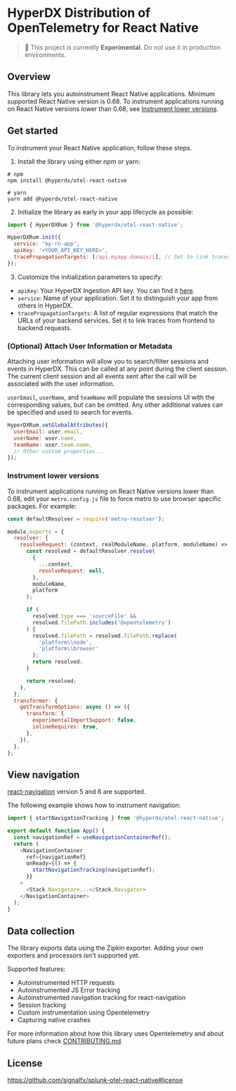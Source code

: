 # HyperDX Distribution of OpenTelemetry for React Native

> :construction: This project is currently **Experimental**. Do not use it in production environments.

## Overview

This library lets you autoinstrument React Native applications. Minimum supported React Native version is 0.68.
To instrument applications running on React Native versions lower than 0.68, see [Instrument lower versions](#instrument-lower-versions).

## Get started

To instrument your React Native application, follow these steps.

1. Install the library using either npm or yarn:

```
# npm
npm install @hyperdx/otel-react-native

# yarn
yarn add @hyperdx/otel-react-native
```

2. Initialize the library as early in your app lifecycle as possible:

```js
import { HyperDXRum } from '@hyperdx/otel-react-native';

HyperDXRum.init({
  service: 'my-rn-app',
  apiKey: '<YOUR_API_KEY_HERE>',
  tracePropagationTargets: [/api.myapp.domain/i], // Set to link traces from frontend to backend requests
});
```

3. Customize the initialization parameters to specify:

- `apiKey`: Your HyperDX Ingestion API key. You can find it [here](https://www.hyperdx.io/team).
- `service`: Name of your application. Set it to distinguish your app from others in HyperDX.
- `tracePropagationTargets`: A list of regular expressions that match the URLs of your backend services. Set it to link traces from frontend to backend requests.

### (Optional) Attach User Information or Metadata

Attaching user information will allow you to search/filter sessions and events in HyperDX. This can be called at any point during the client session. The current client session and all events sent after the call will be associated with the user information.

`userEmail`, `userName`, and `teamName` will populate the sessions UI with the corresponding values, but can be omitted. Any other additional values can be specified and used to search for events.

```js
HyperDXRum.setGlobalAttributes({
  userEmail: user.email,
  userName: user.name,
  teamName: user.team.name,
  // Other custom properties...
});
```

### Instrument lower versions

To instrument applications running on React Native versions lower than 0.68, edit your `metro.config.js` file to force metro to use browser specific packages. For example:

```js
const defaultResolver = require('metro-resolver');

module.exports = {
  resolver: {
    resolveRequest: (context, realModuleName, platform, moduleName) => {
      const resolved = defaultResolver.resolve(
        {
          ...context,
          resolveRequest: null,
        },
        moduleName,
        platform
      );

      if (
        resolved.type === 'sourceFile' &&
        resolved.filePath.includes('@opentelemetry')
      ) {
        resolved.filePath = resolved.filePath.replace(
          'platform\\node',
          'platform\\browser'
        );
        return resolved;
      }

      return resolved;
    },
  },
  transformer: {
    getTransformOptions: async () => ({
      transform: {
        experimentalImportSupport: false,
        inlineRequires: true,
      },
    }),
  },
};
```

## View navigation

[react-navigation](https://github.com/react-navigation/react-navigation) version 5 and 6 are supported.

The following example shows how to instrument navigation:

```js
import { startNavigationTracking } from '@hyperdx/otel-react-native';

export default function App() {
  const navigationRef = useNavigationContainerRef();
  return (
    <NavigationContainer
      ref={navigationRef}
      onReady={() => {
        startNavigationTracking(navigationRef);
      }}
    >
      <Stack.Navigator>...</Stack.Navigator>
    </NavigationContainer>
  );
}
```

## Data collection

The library exports data using the Zipkin exporter. Adding your own exporters and processors isn't supported yet.

Supported features:

- Autoinstrumented HTTP requests
- Autoinstrumented JS Error tracking
- Autoinstrumented navigation tracking for react-navigation
- Session tracking
- Custom instrumentation using Opentelemetry
- Capturing native crashes

For more information about how this library uses Opentelemetry and about future plans check [CONTRIBUTING.md](CONTRIBUTING.md#Opentelemetry).

## License

https://github.com/signalfx/splunk-otel-react-native#license
